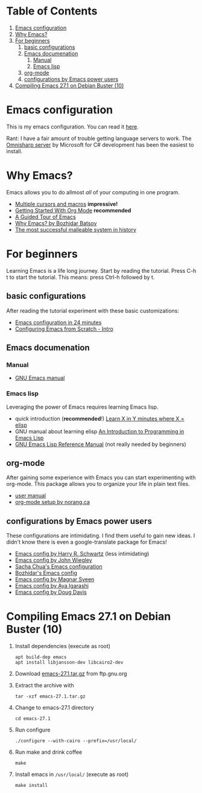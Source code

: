 
# Table of Contents

1.  [Emacs configuration](#orgcce8cd2)
2.  [Why Emacs?](#org02c86b9)
3.  [For beginners](#org255386c)
    1.  [basic configurations](#orgf9461be)
    2.  [Emacs documenation](#org9f61908)
        1.  [Manual](#org1d35582)
        2.  [Emacs lisp](#orgb768a9a)
    3.  [org-mode](#org5311c6d)
    4.  [configurations by Emacs power users](#orga1b2c0b)
4.  [Compiling Emacs 27.1 on Debian Buster (10)](#org6c4f78e)


<a id="orgcce8cd2"></a>

# Emacs configuration

This is my emacs configuration. You can read it [here](https://github.com/arthurschutgh/dotemacs/blob/master/arthur.org).

Rant: I have a fair amount of trouble getting language servers
to work. The [Omnisharp server](https://github.com/OmniSharp/omnisharp-emacs) by Microsoft for C# development has
been the easiest to install.


<a id="org02c86b9"></a>

# Why Emacs?

Emacs allows you to do allmost *all* of your computing in one program.

-   [Multiple cursors and macros](https://www.youtube.com/watch?v=jNa3axo40qM) **impressive!**
-   [Getting Started With Org Mode](https://www.youtube.com/watch?v=SzA2YODtgK4) **recommended**
-   [A Guided Tour of Emacs](https://www.gnu.org/software/emacs/tour/index.html)
-   [Why Emacs? by Bozhidar Batsov](https://batsov.com/articles/2011/11/19/why-emacs/)
-   [The most successful malleable system in history](https://malleable.systems/blog/2020/04/01/the-most-successful-malleable-system-in-history/)


<a id="org255386c"></a>

# For beginners

Learning Emacs is a life long journey. Start by reading the
tutorial. Press C-h t to start the tutorial. This means: press
Ctrl-h followed by t.


<a id="orgf9461be"></a>

## basic configurations

After reading the tutorial experiment with these basic
customizations:

-   [Emacs configuration in 24 minutes](https://www.youtube.com/watch?v=FRu8SRWuUko)
-   [Configuring Emacs from Scratch - Intro](https://medium.com/@suvratapte/configuring-emacs-from-scratch-intro-3157bed9d040)


<a id="org9f61908"></a>

## Emacs documenation


<a id="org1d35582"></a>

### Manual

-   [GNU Emacs manual](https://www.gnu.org/software/emacs/manual/emacs.html)


<a id="orgb768a9a"></a>

### Emacs lisp

Leveraging the power of Emacs requires learning Emacs lisp.

-   quick introduction (**recommended**!) [Learn X in Y minutes where X = elisp](https://learnxinyminutes.com/docs/elisp/)
-   GNU manual about learning elisp [An Introduction to Programming in Emacs Lisp](https://www.gnu.org/software/emacs/manual/eintr.html)
-   [GNU Emacs Lisp Reference Manual](https://www.gnu.org/software/emacs/manual/elisp.html) (not really needed by beginners)


<a id="org5311c6d"></a>

## org-mode

After gaining some experience with Emacs you can start
experimenting with org-mode. This package allows you to organize
your life in plain text files.

-   [user manual](https://orgmode.org/#docs)
-   [org-mode setup by norang.ca](http://doc.norang.ca/org-mode.html)


<a id="orga1b2c0b"></a>

## configurations by Emacs power users

These configurations are intimidating. I find them useful to gain
new ideas. I didn't know there is even a google-translate package
for Emacs!

-   [Emacs config by Harry R. Schwartz](https://github.com/hrs/dotfiles) (less intimidating)
-   [Emacs config by John Wiegley](https://github.com/jwiegley/dot-emacs)
-   [Sacha Chua's Emacs configuration](https://pages.sachachua.com/.emacs.d/Sacha.html)
-   [Bozhidar's Emacs config](https://github.com/bbatsov/emacs.d)
-   [Emacs config by Magnar Sveen](https://github.com/magnars/.emacs.d)
-   [Emacs config by Aya Igarashi](https://ladicle.com/post/config/)
-   [Emacs config by Doug Davis](https://github.com/douglasdavis/dot-emacs)


<a id="org6c4f78e"></a>

# Compiling Emacs 27.1 on Debian Buster (10)

1.  Install dependencies (execute as root)
    
        apt build-dep emacs
        apt install libjansson-dev libcairo2-dev
2.  Download [emacs-27.1.tar.gz](https://ftp.gnu.org/gnu/emacs/emacs-27.1.tar.gz) from ftp.gnu.org
3.  Extract the archive with
    
        tar -xzf emacs-27.1.tar.gz
4.  Change to emacs-27.1 directory
    
        cd emacs-27.1
5.  Run configure
    
        ./configure --with-cairo --prefix=/usr/local/
6.  Run make and drink coffee
    
        make
7.  Install emacs in `/usr/local/` (execute as root)
    
        make install

